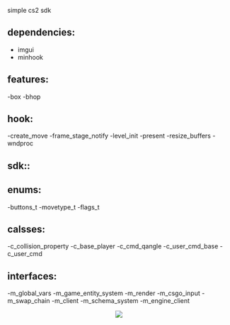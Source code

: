 simple cs2 sdk

## dependencies:

  - imgui
  - minhook

## features:
  -box
  -bhop

## hook:
  -create_move
  -frame_stage_notify
  -level_init
  -present
  -resize_buffers
  -wndproc

## sdk::
 ## enums:
  -buttons_t
  -movetype_t
  -flags_t

 ## calsses:
  -c_collision_property 
  -c_base_player
  -c_cmd_qangle
  -c_user_cmd_base
  -c_user_cmd

 ## interfaces:
  -m_global_vars
  -m_game_entity_system
  -m_render
  -m_csgo_input
  -m_swap_chain
  -m_client
  -m_schema_system
  -m_engine_client

<p align="center">
  <img src="https://i.imgur.com/UcpGisx.jpg"/>
